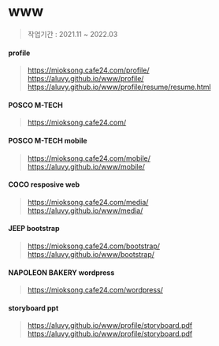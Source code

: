 # www

> 작업기간 : 2021.11 ~ 2022.03

#### profile
> https://mioksong.cafe24.com/profile/
> https://aluvy.github.io/www/profile/
> https://aluvy.github.io/www/profile/resume/resume.html

#### POSCO M-TECH
> https://mioksong.cafe24.com/

#### POSCO M-TECH mobile
> https://mioksong.cafe24.com/mobile/
> https://aluvy.github.io/www/mobile/

#### COCO resposive web
> https://mioksong.cafe24.com/media/
> https://aluvy.github.io/www/media/

#### JEEP bootstrap
> https://mioksong.cafe24.com/bootstrap/
> https://aluvy.github.io/www/bootstrap/

#### NAPOLEON BAKERY wordpress
> https://mioksong.cafe24.com/wordpress/

#### storyboard ppt
> https://aluvy.github.io/www/profile/storyboard.pdf
> https://aluvy.github.io/www/profile/storyboard.pdf
